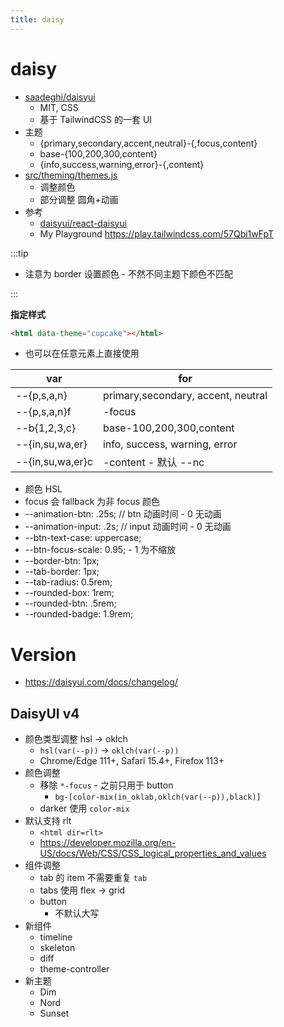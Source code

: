 ```yaml
---
title: daisy
---
```


# daisy

- [saadeghi/daisyui](https://github.com/saadeghi/daisyui)
  - MIT, CSS
  - 基于 TailwindCSS 的一套 UI
- 主题
  - {primary,secondary,accent,neutral}-{,focus,content}
  - base-{100,200,300,content}
  - {info,success,warning,error}-{,content}
- [src/theming/themes.js](https://github.com/saadeghi/daisyui/blob/master/src/theming/themes.js)
  - 调整颜色
  - 部分调整 圆角+动画
- 参考
  - [daisyui/react-daisyui](https://github.com/daisyui/react-daisyui)
  - My Playground https://play.tailwindcss.com/57Qbi1wFpT

:::tip

- 注意为 border 设置颜色 - 不然不同主题下颜色不匹配

:::

**指定样式**

```html
<html data-theme="cupcake"></html>
```

- 也可以在任意元素上直接使用

| var              | for                                |
| ---------------- | ---------------------------------- |
| --{p,s,a,n}      | primary,secondary, accent, neutral |
| --{p,s,a,n}f     | -focus                             |
| --b{1,2,3,c}     | base-100,200,300,content           |
| --{in,su,wa,er}  | info, success, warning, error      |
| --{in,su,wa,er}c | -content - 默认 --nc               |

- 颜色 HSL
- focus 会 fallback 为非 focus 颜色
- --animation-btn: .25s; // btn 动画时间 - 0 无动画
- --animation-input: .2s; // input 动画时间 - 0 无动画
- --btn-text-case: uppercase;
- --btn-focus-scale: 0.95; - 1 为不缩放
- --border-btn: 1px;
- --tab-border: 1px;
- --tab-radius: 0.5rem;
- --rounded-box: 1rem;
- --rounded-btn: .5rem;
- --rounded-badge: 1.9rem;

# Version

- https://daisyui.com/docs/changelog/

## DaisyUI v4

- 颜色类型调整 hsl -> oklch
  - `hsl(var(--p))` -> `oklch(var(--p))`
  - Chrome/Edge 111+, Safari 15.4+, Firefox 113+
- 颜色调整
  - 移除 `*-focus` - 之前只用于 button
    - `bg-[color-mix(in_oklab,oklch(var(--p)),black)]`
  - darker 使用 `color-mix`
- 默认支持 rlt
  - `<html dir=rlt>`
  - https://developer.mozilla.org/en-US/docs/Web/CSS/CSS_logical_properties_and_values
- 组件调整
  - tab 的 item 不需要重复 `tab`
  - tabs 使用 flex -> grid
  - button
    - 不默认大写
- 新组件
  - timeline
  - skeleton
  - diff
  - theme-controller
- 新主题
  - Dim
  - Nord
  - Sunset
